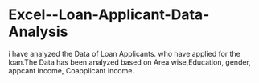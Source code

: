 # Excel--Loan-Applicant-Data-Analysis
i have analyzed the Data of Loan Applicants. who have applied for the loan.The Data has been analyzed based on Area wise,Education, gender, appcant income, Coapplicant income.
